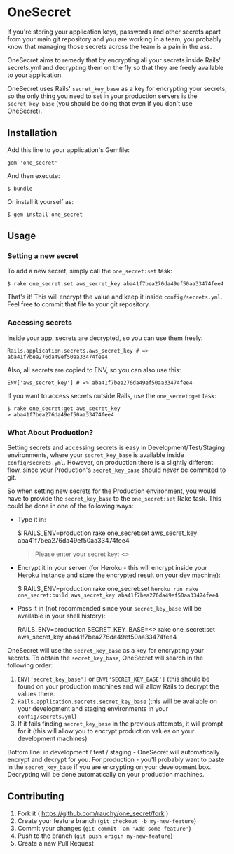 # OneSecret

If you're storing your application keys, passwords and other secrets apart
from your main git repository and you are working in a team, you
probably know that managing those secrets across the team is a pain in
the ass.

OneSecret aims to remedy that by encrypting all your secrets
inside Rails' secrets.yml and decrypting them on the fly so that they are freely
available to your application.

OneSecret uses Rails' `secret_key_base` as a key for encrypting your
secrets, so the only thing you need to set in your production servers is the `secret_key_base` (you should be doing that even if you don't use OneSecret).

## Installation

Add this line to your application's Gemfile:

    gem 'one_secret'

And then execute:

    $ bundle

Or install it yourself as:

    $ gem install one_secret

## Usage

### Setting a new secret

To add a new secret, simply call the `one_secret:set` task:

    $ rake one_secret:set aws_secret_key aba41f7bea276da49ef50aa33474fee4

That's it! This will encrypt the value and keep it inside
`config/secrets.yml`. Feel free to commit that file to your git
repository.

### Accessing secrets

Inside your app, secrets are decrypted, so you can use them freely:

    Rails.application.secrets.aws_secret_key # => aba41f7bea276da49ef50aa33474fee4

Also, all secrets are copied to ENV, so you can also use this:

    ENV['aws_secret_key'] # => aba41f7bea276da49ef50aa33474fee4

If you want to access secrets outside Rails, use the `one_secret:get`
task:

    $ rake one_secret:get aws_secret_key
    > aba41f7bea276da49ef50aa33474fee4
    
### What About Production?

Setting secrets and accessing secrets is easy in Development/Test/Staging environments, where your `secret_key_base` is available inside `config/secrets.yml`. However, on production there is a slightly different flow, since your Production's `secret_key_base` should *never* be commited to git.

So when setting new secrets for the Production environment, you would have to provide the `secret_key_base` to the `one_secret:set` Rake task. This could be done in one of the following ways:

  * Type it in:
  
    $ RAILS_ENV=production rake one_secret:set aws_secret_key aba41f7bea276da49ef50aa33474fee4
    > <OneSecret> Please enter your secret key: <<paste your secret here>>

  * Encrypt it in your server (for Heroku - this will encrypt inside your Heroku instance and store the encrypted result on your dev machine):
  
    $ RAILS_ENV=production rake one_secret:set `heroku run rake one_secret:build aws_secret_key aba41f7bea276da49ef50aa33474fee4`

  * Pass it in (not recommended since your `secret_key_base` will be available in your shell history):

    RAILS_ENV=production SECRET_KEY_BASE=<<your secret>> rake one_secret:set aws_secret_key aba41f7bea276da49ef50aa33474fee4

OneSecret will use the `secret_key_base` as a key for encrypting your secrets. To obtain the `secret_key_base`, OneSecret will search in the following order:

  1. `ENV['secret_key_base']` or `ENV['SECRET_KEY_BASE']` (this should be found on your production machines and will allow Rails to decrypt the values there.
  2. `Rails.application.secrets.secret_key_base` (this will be available on your development and staging environments in your `config/secrets.yml`)
  3. If it fails finding `secret_key_base` in the previous attempts, it will prompt for it (this will allow you to encrypt production values on your development machines)

Bottom line: in development / test / staging - OneSecret will automatically encrypt and decrypt for you. For production - you'll probably want to paste in the `secret_key_base` if you are encrypting on your development box. Decrypting will be done automatically on your production machines.

## Contributing

1. Fork it ( https://github.com/rauchy/one_secret/fork )
2. Create your feature branch (`git checkout -b my-new-feature`)
3. Commit your changes (`git commit -am 'Add some feature'`)
4. Push to the branch (`git push origin my-new-feature`)
5. Create a new Pull Request
